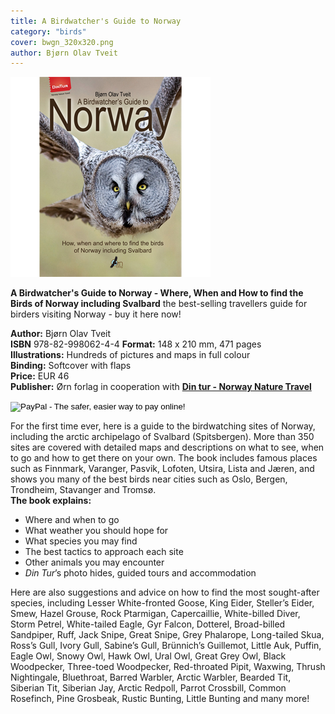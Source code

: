 ```yaml
---
title: A Birdwatcher's Guide to Norway
category: "birds"
cover: bwgn_320x320.png
author: Bjørn Olav Tveit
---
```

![Ørn forlag - A birdwatcher's guide to Norway](./bwgn_320x320.png)

**A Birdwatcher's Guide to Norway - Where, When and How to find the Birds of Norway including Svalbard** the best-selling travellers guide for birders visiting Norway - buy it here now!

**Author:** Bjørn Olav Tveit  
**ISBN** 978-82-998062-4-4 
**Format:** 148 x 210 mm, 471 pages  
**Illustrations:** Hundreds of pictures and maps in full colour  
**Binding:** Softcover with flaps  
**Price:** EUR 46  
**Publisher:** Ørn forlag in cooperation with **[Din tur - Norway Nature Travel](http://www.bird.dintur.no/)**

<form action="https://www.paypal.com/cgi-bin/webscr" method="post" target="_top"><input name="cmd" type="hidden" value="_s-xclick"> <input name="hosted_button_id" type="hidden" value="5FXLKMTBUSNQ4"> <input alt="PayPal - The safer, easier way to pay online!" border="0" name="submit" src="https://www.paypalobjects.com/en_US/NO/i/btn/btn_buynowCC_LG.gif" type="image"> </form>

For the first time ever, here is a guide to the birdwatching sites of Norway, including the arctic archipelago of Svalbard (Spitsbergen). More than 350 sites are covered with detailed maps and descriptions on what to see, when to go and how to get there on your own. The book includes famous places such as Finnmark, Varanger, Pasvik, Lofoten, Utsira, Lista and Jæren, and shows you many of the best birds near cities such as Oslo, Bergen, Trondheim, Stavanger and Tromsø.  
**The book explains:**

*   Where and when to go
*   What weather you should hope for
*   What species you may find
*   The best tactics to approach each site
*   Other animals you may encounter
*   _Din Tur_’s photo hides, guided tours and accommodation

Here are also suggestions and advice on how to find the most sought-after species, including Lesser White-fronted Goose, King Eider, Steller’s Eider, Smew, Hazel Grouse, Rock Ptarmigan, Capercaillie, White-billed Diver, Storm Petrel, White-tailed Eagle, Gyr Falcon, Dotterel, Broad-billed Sandpiper, Ruff, Jack Snipe, Great Snipe, Grey Phalarope, Long-tailed Skua, Ross’s Gull, Ivory Gull, Sabine’s Gull, Brünnich’s Guillemot, Little Auk, Puffin, Eagle Owl, Snowy Owl, Hawk Owl, Ural Owl, Great Grey Owl, Black Woodpecker, Three-toed Woodpecker, Red-throated Pipit, Waxwing, Thrush Nightingale, Bluethroat, Barred Warbler, Arctic Warbler, Bearded Tit, Siberian Tit, Siberian Jay, Arctic Redpoll, Parrot Crossbill, Common Rosefinch, Pine Grosbeak, Rustic Bunting, Little Bunting and many more!